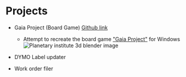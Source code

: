 # Projects
* Gaia Project (Board Game) [Github link](https://github.com/Seawolf159/Gaia-Project)
  - Attempt to recreate the board game ["Gaia Project"](https://images.zmangames.com/filer_public/2e/22/2e222960-07ca-479c-81c9-65731e2be57f/zf001_layout.png) for Windows
  ![Planetary institute 3d blender image](https://github.com/Seawolf159/Gaia-Project/blob/master/Images/Raw%20renders/Planetary%20Institute.png)

* DYMO Label updater

* Work order filer
